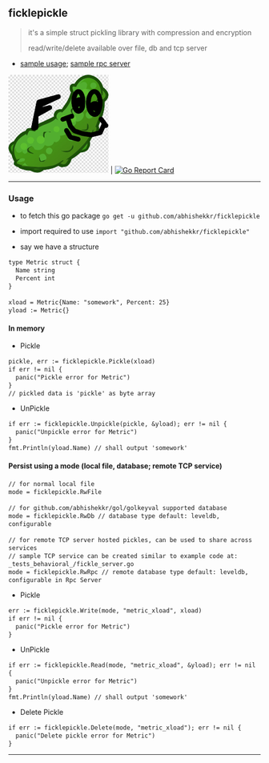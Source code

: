 ## ficklepickle

> it's a simple struct pickling library with compression and encryption
>
> read/write/delete available over file, db and tcp server

* [sample usage](_tests_behavioral_/pickler.go); [sample rpc server](_tests_behavioral_/fickle_server.go)

![FicklePickle](docs/ficklepickle.png) | [![Go Report Card](https://goreportcard.com/badge/github.com/abhishekkr/ficklepickle)](https://goreportcard.com/report/github.com/abhishekkr/ficklepickle)

---

### Usage

* to fetch this go package `go get -u github.com/abhishekkr/ficklepickle`

* import required to use `import "github.com/abhishekkr/ficklepickle"`

* say we have a structure

```
type Metric struct {
  Name string
  Percent int
}

xload = Metric{Name: "somework", Percent: 25}
yload := Metric{}
```

#### In memory

* Pickle

```
pickle, err := ficklepickle.Pickle(xload)
if err != nil {
  panic("Pickle error for Metric")
}
// pickled data is 'pickle' as byte array
```

* UnPickle

```
if err := ficklepickle.Unpickle(pickle, &yload); err != nil {
  panic("Unpickle error for Metric")
}
fmt.Println(yload.Name) // shall output 'somework'
```


#### Persist using a mode (local file, database; remote TCP service)

```
// for normal local file
mode = ficklepickle.RwFile

// for github.com/abhishekkr/gol/golkeyval supported database
mode = ficklepickle.RwDb // database type default: leveldb, configurable

// for remote TCP server hosted pickles, can be used to share across services
// sample TCP service can be created similar to example code at: _tests_behavioral_/fickle_server.go
mode = ficklepickle.RwRpc // remote database type default: leveldb, configurable in Rpc Server
```

* Pickle

```
err := ficklepickle.Write(mode, "metric_xload", xload)
if err != nil {
  panic("Pickle error for Metric")
}
```

* UnPickle

```
if err := ficklepickle.Read(mode, "metric_xload", &yload); err != nil {
  panic("Unpickle error for Metric")
}
fmt.Println(yload.Name) // shall output 'somework'
```

* Delete Pickle

```
if err := ficklepickle.Delete(mode, "metric_xload"); err != nil {
  panic("Delete pickle error for Metric")
}

```

---
